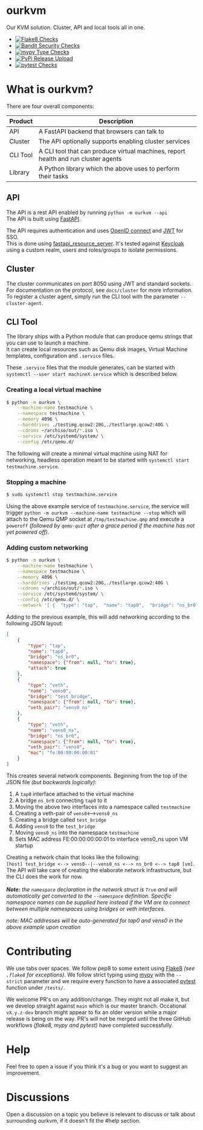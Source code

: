 # ourkvm
Our KVM solution. Cluster, API and local tools all in one.

 * [![Flake8 Checks](https://github.com/Torxed/ourkvm/actions/workflows/flake8.yaml/badge.svg)](https://github.com/Torxed/ourkvm/actions/workflows/flake8.yaml)
 * [![Bandit Security Checks](https://github.com/Torxed/ourkvm/actions/workflows/bandit.yaml/badge.svg)](https://github.com/Torxed/ourkvm/actions/workflows/bandit.yaml)
 * [![mypy Type Checks](https://github.com/Torxed/ourkvm/actions/workflows/mypy.yaml/badge.svg)](https://github.com/Torxed/ourkvm/actions/workflows/mypy.yaml)
 * [![PyPi Release Upload](https://github.com/Torxed/ourkvm/actions/workflows/pypi.yaml/badge.svg)](https://github.com/Torxed/ourkvm/actions/workflows/pypi.yaml)
 * [![pytest Checks](https://github.com/Torxed/ourkvm/actions/workflows/pytest.yaml/badge.svg)](https://github.com/Torxed/ourkvm/actions/workflows/pytest.yaml)

# What is ourkvm?

There are four overall components:

|Product             |Description                                                                        |
|--------------------|-----------------------------------------------------------------------------------|
|API                 |A FastAPI backend that browsers can talk to                                        |
|Cluster             |The API optionally supports enabling cluster services                              |
|CLI Tool            |A CLI tool that can produce virtual machines, report health and run cluster agents |
|Library             |A Python library which the above uses to perform their tasks                       |

## API

The API is a rest API enabled by running `python -m ourkvm --api`<br>
The API is built using [FastAPI](https://fastapi.tiangolo.com/).

The API requires authentication and uses [OpenID connect](https://openid.net/connect/) and [JWT](https://jwt.io/) for SSO.<br>
This is done using [fastapi_resource_server](https://github.com/livioribeiro/fastapi-resource-server). It's tested against [Keycloak](https://www.keycloak.org/) using a custom realm, users and roles/groups to isolate permissions.

## Cluster

The cluster communicates on port 8050 using JWT and standard sockets.
For documentation on the protocol, see `docs/cluster` for more information.
To register a cluster agent, simply run the CLI tool with the parameter `--cluster-agent`.

## CLI Tool

The library ships with a Python module that can produce qemu strings that you can use to launch a machine.<br>
It can create local resources such as Qemu disk images, Virtual Machine templates, configuration and `.service` files.

These `.service` files that the module generates, can be started with `systemctl --user start machineX.service` which is described below.

### Creating a local virtual machine

```bash
$ python -m ourkvm \
    --machine-name testmachine \
    --namespace testmachine \
    --memory 4096 \
    --harddrives ./testimg.qcow2:20G,./testlarge.qcow2:40G \
    --cdroms ~/archiso/out/*.iso \
    --service /etc/systemd/system/ \
    --config /etc/qemu.d/
```

The following will create a minimal virtual machine using NAT for networking, headless operation meant to be started with `systemctl start testmachine.service`.

### Stopping a machine

```bash
$ sudo systemctl stop testmachine.service
```
Using the above example service of `testmachine.service`, the service will trigger `python -m ourkvm --machine-name testmachine --stop` which will attach to the Qemu QMP socket at `/tmp/testmachine.qmp` and execute a `poweroff` *(followed by `qemu-quit` after a grace period if the machine has not yet powered off)*.

### Adding custom networking

```bash
$ python -m ourkvm \
    --machine-name testmachine \
    --namespace testmachine \
    --memory 4096 \
    --harddrives ./testimg.qcow2:20G,./testlarge.qcow2:40G \
    --cdroms ~/archiso/out/*.iso \
    --service /etc/systemd/system/ \
    --config /etc/qemu.d/ \
    --network '[ {  "type": "tap",  "name": "tap0",  "bridge": "ns_br0",  "namespace": {"from": null, "to": true},  "attach": true}, {  "type": "veth",  "name": "vens0",  "bridge": "test_bridge",  "namespace": {"from": null, "to": true},  "veth_pair": "vens0_ns" }, {  "type": "veth",  "name": "vens0_ns",  "bridge": "ns_br0",  "namespace": {"from": null, "to": true},  "veth_pair": "vens0",  "mac": "fe:00:00:00:00:01" }]'
```

Adding to the previous example, this will add networking according to the following JSON layout:

```json
[
    {
        "type": "tap",
        "name": "tap0",
        "bridge": "ns_br0",
        "namespace": {"from": null, "to": true},
        "attach": true
    },
    {
        "type": "veth",
        "name": "vens0",
        "bridge": "test_bridge",
        "namespace": {"from": null, "to": true},
        "veth_pair": "vens0_ns"
    },
    {
        "type": "veth",
        "name": "vens0_ns",
        "bridge": "ns_br0",
        "namespace": {"from": null, "to": true},
        "veth_pair": "vens0",
        "mac": "fe:00:00:00:00:01"
    }
]
```

This creates several network components. Beginning from the top of the JSON file *(but backwards logically)*:

 1. A `tap0` interface attached to the virtual machine
 2. A bridge `ns_br0` connecting `tap0` to it
 3. Moving the above two interfaces into a namespace called `testmachine`
 4. Creating a veth-pair of `vens0`<-->`vens0_ns`
 5. Creating a bridge called `test_bridge`
 6. Adding `vens0` to the `test_bridge`
 7. Moving `vens0_ns` into the namespace `testmachine`
 8. Sets MAC address FE:00:00:00:00:01 to interface vens0_ns upon VM startup

Creating a network chain that looks like the following:<br>
`[host] test_bridge <--> vens0--|--vens0_ns <--> ns_br0 <--> tap0 [vm]`.<br>
The API will take care of creating the elaborate network infrastructure, but the CLI does the work for now.<br>
<br>
***Note:** the `namespace` declaration in the network struct is `True` and will automatically get converted to the `--namespace` definition. Specific namespace names can be supplied here instead if the VM are to connect between multiple namespaces using bridges or veth interfaces.*

*note: MAC addresses will be auto-generated for tap0 and vens0 in the above example upon creation*

# Contributing

We use tabs over spaces. We follow pep8 to some extent using [Flake8](https://flake8.pycqa.org/en/latest/) *(see `.flake8` for exceptions)*. We follow strict typing using [mypy](http://mypy-lang.org/) with the `--strict` parameter and we require every function to have a associated [pytest](https://docs.pytest.org/) function under `/tests/`.

We welcome PR's on any addition/change. They might not all make it, but we develop straight against `main` which is our master branch. Occational `vX.y.z-dev` branch might appear to fix an older version while a major release is being on the way. PR's will not be merged until the three GitHub workflows *(flake8, mypy and pytest)* have completed successfully.

# Help

Feel free to open a issue if you think it's a bug or you want to suggest an improvement.

# Discussions

Open a discussion on a topic you believe is relevant to discuss or talk about surrounding ourkvm, if it doesn't fit the #help section.
